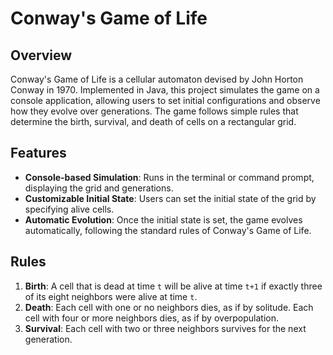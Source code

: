 # Conway's Game of Life

## Overview

Conway's Game of Life is a cellular automaton devised by John Horton Conway in 1970. Implemented in Java, this project simulates the game on a console application, allowing users to set initial configurations and observe how they evolve over generations. The game follows simple rules that determine the birth, survival, and death of cells on a rectangular grid.

## Features

- **Console-based Simulation**: Runs in the terminal or command prompt, displaying the grid and generations.
- **Customizable Initial State**: Users can set the initial state of the grid by specifying alive cells.
- **Automatic Evolution**: Once the initial state is set, the game evolves automatically, following the standard rules of Conway's Game of Life.

## Rules

1. **Birth**: A cell that is dead at time `t` will be alive at time `t+1` if exactly three of its eight neighbors were alive at time `t`.
2. **Death**: Each cell with one or no neighbors dies, as if by solitude. Each cell with four or more neighbors dies, as if by overpopulation.
3. **Survival**: Each cell with two or three neighbors survives for the next generation.

